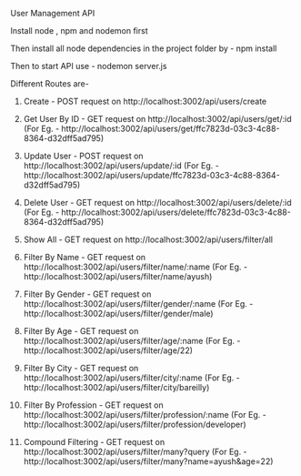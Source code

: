 User Management API

Install node , npm and nodemon first

Then install all node dependencies in the project folder by -
        npm install

Then to start API use -
        nodemon server.js

Different Routes are-

1. Create - POST request on http://localhost:3002/api/users/create

2. Get User By ID - GET request on http://localhost:3002/api/users/get/:id 
                (For Eg. - http://localhost:3002/api/users/get/ffc7823d-03c3-4c88-8364-d32dff5ad795)

3. Update User -  POST request on http://localhost:3002/api/users/update/:id 
            (For Eg. - http://localhost:3002/api/users/update/ffc7823d-03c3-4c88-8364-d32dff5ad795)

4. Delete User - GET request on http://localhost:3002/api/users/delete/:id 
            (For Eg. - http://localhost:3002/api/users/delete/ffc7823d-03c3-4c88-8364-d32dff5ad795)

5. Show All - GET request on http://localhost:3002/api/users/filter/all

6. Filter By Name - GET request on http://localhost:3002/api/users/filter/name/:name
            (For Eg. - http://localhost:3002/api/users/filter/name/ayush)

7. Filter By Gender - GET request on http://localhost:3002/api/users/filter/gender/:name
            (For Eg. - http://localhost:3002/api/users/filter/gender/male)

8. Filter By Age - GET request on http://localhost:3002/api/users/filter/age/:name
            (For Eg. - http://localhost:3002/api/users/filter/age/22)

9. Filter By City - GET request on http://localhost:3002/api/users/filter/city/:name
            (For Eg. - http://localhost:3002/api/users/filter/city/bareilly)

10. Filter By Profession - GET request on http://localhost:3002/api/users/filter/profession/:name
            (For Eg. - http://localhost:3002/api/users/filter/profession/developer)

11. Compound Filtering - GET request on http://localhost:3002/api/users/filter/many?query
            (For Eg. - http://localhost:3002/api/users/filter/many?name=ayush&age=22)

